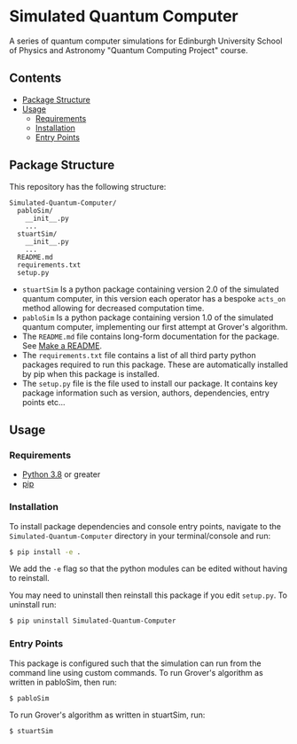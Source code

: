 # Simulated Quantum Computer
A series of quantum computer simulations for Edinburgh University School of Physics and Astronomy "Quantum Computing Project" course.

## Contents
- [Package Structure](#package-structure)
- [Usage](#usage)
  - [Requirements](#requirements)
  - [Installation](#installation)
  - [Entry Points](#entry-points)

## Package Structure
This repository has the following structure:
```
Simulated-Quantum-Computer/
  pabloSim/
    __init__.py
    ...
  stuartSim/
    __init__.py
    ...
  README.md
  requirements.txt
  setup.py
```
- `stuartSim` Is a python package containing version 2.0 of the simulated quantum computer, in this version each operator has a bespoke `acts_on` method allowing for decreased computation time.
- `pabloSim` Is a python package containing version 1.0 of the simulated quantum computer, implementing our first attempt at Grover's algorithm.
- The `README.md` file contains long-form documentation for the package. See [Make a README](https://www.makeareadme.com/).
- The `requirements.txt` file contains a list of all third party python packages required to run this package. These are automatically installed by pip when this package is installed.
- The `setup.py` file is the file used to install our package. It contains key package information such as version, authors, dependencies, entry points etc...

## Usage

### Requirements
- [Python 3.8](https://www.python.org/downloads/) or greater
- [pip](https://pip.pypa.io/en/stable/installation/)

### Installation
To install package dependencies and console entry points, navigate to the `Simulated-Quantum-Computer` directory in your terminal/console and run:

```bash
$ pip install -e .
```
We add the `-e` flag so that the python modules can be edited without having to reinstall.

You may need to uninstall then reinstall this package if you edit `setup.py`. To uninstall run:
```bash
$ pip uninstall Simulated-Quantum-Computer
```
### Entry Points
This package is configured such that the simulation can run from the command line using custom commands. To run Grover's algorithm as written in pabloSim, then run:
```bash
$ pabloSim
```
To run Grover's algorithm as written in stuartSim, run:
```bash
$ stuartSim
```

